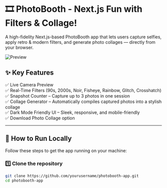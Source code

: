 # 🎞️ PhotoBooth - Next.js Fun with Filters & Collage!

A high-fidelity Next.js-based PhotoBooth app that lets users capture selfies, apply retro & modern filters, and generate photo collages — directly from your browser.

![Preview](./preview.png)

## ✨ Key Features

✅ Live Camera Preview  
✅ Real-Time Filters (90s, 2000s, Noir, Fisheye, Rainbow, Glitch, Crosshatch)  
✅ Snapshot Counter – Capture up to 3 photos in one session  
✅ Collage Generator – Automatically compiles captured photos into a stylish collage  
✅ Dark Mode Friendly UI – Sleek, responsive, and mobile-friendly  
✅ Download Photo Collage option  

---

## 🚀 How to Run Locally

Follow these steps to get the app running on your machine:

### 1️⃣ Clone the repository
```bash
git clone https://github.com/yourusername/photobooth-app.git
cd photobooth-app
